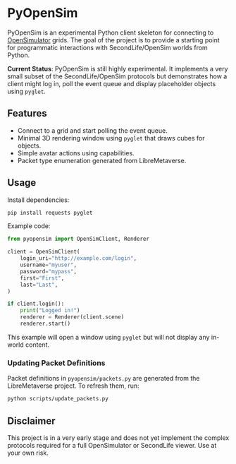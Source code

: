 # PyOpenSim

PyOpenSim is an experimental Python client skeleton for connecting to
[OpenSimulator](https://opensimulator.org/) grids. The goal of the project is to
provide a starting point for programmatic interactions with SecondLife/OpenSim
worlds from Python.

**Current Status**: PyOpenSim is still highly experimental. It implements a
very small subset of the SecondLife/OpenSim protocols but demonstrates how a
client might log in, poll the event queue and display placeholder objects using
`pyglet`.

## Features

- Connect to a grid and start polling the event queue.
- Minimal 3D rendering window using `pyglet` that draws cubes for objects.
- Simple avatar actions using capabilities.
- Packet type enumeration generated from LibreMetaverse.

## Usage

Install dependencies:

```bash
pip install requests pyglet
```

Example code:

```python
from pyopensim import OpenSimClient, Renderer

client = OpenSimClient(
    login_uri="http://example.com/login",
    username="myuser",
    password="mypass",
    first="First",
    last="Last",
)

if client.login():
    print("Logged in!")
    renderer = Renderer(client.scene)
    renderer.start()
```

This example will open a window using `pyglet` but will not display any
in-world content.

### Updating Packet Definitions

Packet definitions in `pyopensim/packets.py` are generated from the
LibreMetaverse project. To refresh them, run:

```bash
python scripts/update_packets.py
```

## Disclaimer

This project is in a very early stage and does not yet implement the complex
protocols required for a full OpenSimulator or SecondLife viewer. Use at your
own risk.
